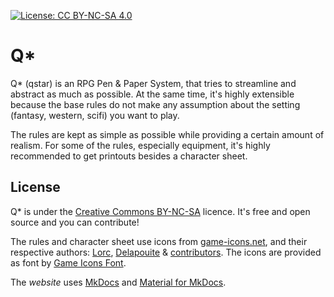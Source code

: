 [![License: CC BY-NC-SA 4.0](https://img.shields.io/badge/License-CC%20BY--NC--SA%204.0-lightgrey.svg)](http://creativecommons.org/licenses/by-nc-sa/4.0/)

# Q*

Q* (qstar) is an RPG Pen & Paper System, that tries to streamline and abstract
as much as possible. At the same time, it's highly extensible because the base
rules do not make any assumption about the setting (fantasy, western, scifi) you
want to play.

The rules are kept as simple as possible while providing a certain amount of
realism. For some of the rules, especially equipment, it's highly recommended to
get printouts besides a character sheet.

## License

Q* is under the [Creative Commons
BY-NC-SA](http://creativecommons.org/licenses/by-nc-sa/4.0/) licence. It's free
and open source and you can contribute!

The rules and character sheet use icons from
[game-icons.net](http://game-icons.net/), and their respective authors:
[Lorc](http://lorcblog.blogspot.com/), [Delapouite](http://delapouite.com/) &
[contributors](http://game-icons.net/about.html#authors). The icons are provided
as font by [Game Icons Font](http://seiyria.com/gameicons-font/).

The *website* uses [MkDocs](http://www.mkdocs.org/) and [Material for
MkDocs](https://squidfunk.github.io/mkdocs-material/).